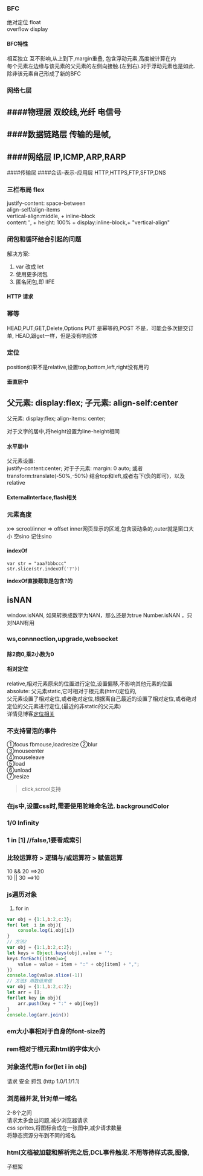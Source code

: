 ### BFC

绝对定位 float  
overflow display
#### BFC特性
相互独立 互不影响,从上到下,margin重叠, 包含浮动元素,高度被计算在内  
每个元素左边缘与该元素的父元素的左侧向接触.(左到右).对于浮动元素也是如此.除非该元素自己形成了新的BFC

### 网络七层
####物理层
双绞线,光纤  电信号
----
####数据链路层
传输的是帧,
----
####网络层
IP,ICMP,ARP,RARP
----
####传输层
####会话-表示-应用层
HTTP,HTTPS,FTP,SFTP,DNS

### 三栏布局 flex

justify-content: space-between  
align-self/align-items  
vertical-align:middle, + inline-block  
content:'', + height: 100% + display:inline-block,+ "vertical-align"  


### 闭包和循环结合引起的问题

解决方案:

1. var 改成 let
2. 使用更多闭包
3. 匿名闭包,即 IIFE

#### HTTP 请求
### 幂等
HEAD,PUT,GET,Delete,Options
PUT 是幂等的,POST 不是，可能会多次提交订单,
HEAD,跟get一样，但是没有响应体

### 定位
position如果不是relative,设置top,bottom,left,right没有用的
#### 垂直居中
父元素: display:flex;
子元素: align-self:center
----
父元素: display:flex;
align-items: center;
  
对于文字的居中,将height设置为line-height相同
#### 水平居中
父元素设置:  
justify-content:center;
对于子元素:
margin: 0 auto;
或者 transform:translate(-50%,-50%) 结合top和left,或者右下(负的即可)，以及relative

#### ExternalInterface,flash相关

### 元素高度
x=> scrool/inner => offset
inner网页显示的区域,包含滚动条的,outer就是窗口大小
空sino 记住sino

#### indexOf
```
var str = "aaa?bbbccc"
str.slice(str.indexOf('?'))
```
**indexOf直接截取是包含?的**

## isNAN
window.isNAN, 如果转换成数字为NAN，那么还是为true 
Number.isNAN ，只对NAN有用


### ws,connnection,upgrade,websocket

#### 除2商0,乘2小数为0


#### 相对定位
relative,相对元素原来的位置进行定位,设置偏移,不影响其他元素的位置    
absolute: 父元素static,它时相对于根元素(html)定位的,  
    父元素设置了相对定位,或者绝对定位,根据离自己最近的设置了相对定位,或者绝对定位的父元素进行定位,(最近的非static的父元素)  
    详情见博客[定位相关](https://www.runoob.com/w3cnote/css-position-static-relative-absolute-fixed.html)


### 不支持冒泡的事件 
①focus     fbmouse,loadresize
②blur  
③mouseenter  
④mouseleave  
⑤load  
⑥unload  
⑦resize  
> click,scrool支持

### 在js中,设置css时,需要使用驼峰命名法. backgroundColor
### 1/0  Infinity
### 1 in [1]  //false,1要看成索引
### 比较运算符 > 逻辑与/或运算符 > 赋值运算
10 && 20 ==>20  
10 || 30 ==>10

### js遍历对象
1. for in  
```js
var obj = {1:1,b:2,c:3};
for( let  i in obj){
    console.log(i,obj[i])
}
// 方法2
var obj = {1:1,b:2,c:2};
let keys = Object.keys(obj),value = '';
keys.forEach((item)=>{
    value = value + item + ":" + obj[item] + ",";
})
console.log(value.slice(-1))
// 方法3 用数组来做
var obj = {1:1,b:2,c:2};
let arr = [];
for(let key in obj){
    arr.push(key + ":" + obj[key])
}
console.log(arr.join())
```

### em大小事相对于自身的font-size的
### rem相对于根元素html的字体大小
### 对象迭代用in for(let i in obj)

请求  安全  抓包  (http 1.0/1.1/1.1)

### 浏览器并发,针对单一域名  
2-8个之间  
请求太多会出问题,减少浏览器请求  
css sprites,将图标合成在一张图中,减少请求数量  
将静态资源分布到不同的域名  
### html文档被加载和解析完之后,DCL事件触发.不用等待样式表,图像,  
子框架